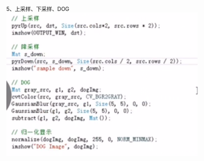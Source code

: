 5、上采样、下采样、DOG
![title](https://raw.githubusercontent.com/JianXiLin/gitnote-images/master/gitnote/2019/12/13/1576242727036-1576242727066.png)